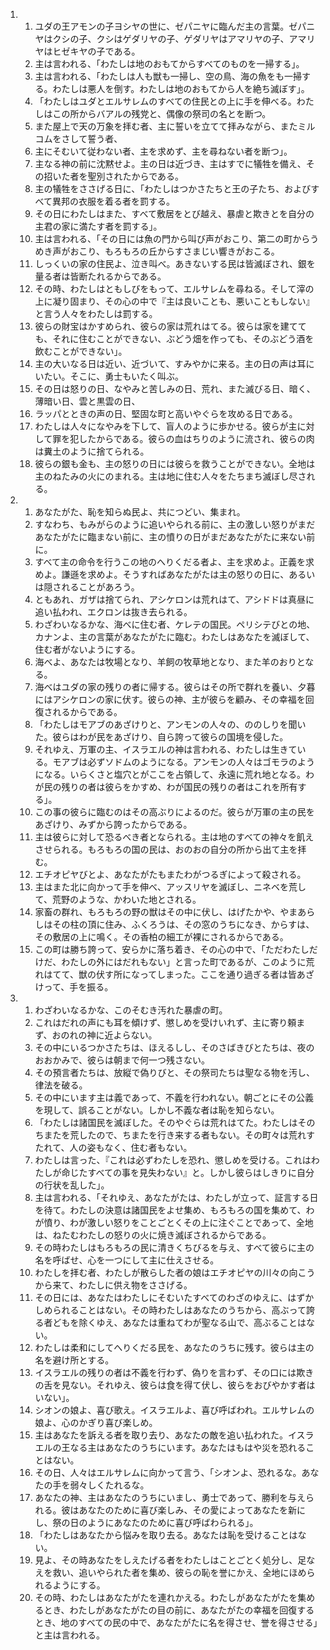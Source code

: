 <ol>
  <li>
    <ol>
      <li>ユダの王アモンの子ヨシヤの世に、ゼパニヤに臨んだ主の言葉。ゼパニヤはクシの子、クシはゲダリヤの子、ゲダリヤはアマリヤの子、アマリヤはヒゼキヤの子である。</li>
      <li>主は言われる、「わたしは地のおもてからすべてのものを一掃する」。</li>
      <li>主は言われる、「わたしは人も獣も一掃し、空の鳥、海の魚をも一掃する。わたしは悪人を倒す。わたしは地のおもてから人を絶ち滅ぼす」。</li>
      <li>「わたしはユダとエルサレムのすべての住民との上に手を伸べる。わたしはこの所からバアルの残党と、偶像の祭司の名とを断つ。</li>
      <li>また屋上で天の万象を拝む者、主に誓いを立てて拝みながら、またミルコムをさして誓う者、</li>
      <li>主にそむいて従わない者、主を求めず、主を尋ねない者を断つ」。</li>
      <li>主なる神の前に沈黙せよ。主の日は近づき、主はすでに犠牲を備え、その招いた者を聖別されたからである。</li>
      <li>主の犠牲をささげる日に、「わたしはつかさたちと王の子たち、およびすべて異邦の衣服を着る者を罰する。</li>
      <li>その日にわたしはまた、すべて敷居をとび越え、暴虐と欺きとを自分の主君の家に満たす者を罰する」。</li>
      <li>主は言われる、「その日には魚の門から叫び声がおこり、第二の町からうめき声がおこり、もろもろの丘からすさまじい響きがおこる。</li>
      <li>しっくいの家の住民よ、泣き叫べ。あきないする民は皆滅ぼされ、銀を量る者は皆断たれるからである。</li>
      <li>その時、わたしはともしびをもって、エルサレムを尋ねる。そして滓の上に凝り固まり、その心の中で『主は良いことも、悪いこともしない』と言う人々をわたしは罰する。</li>
      <li>彼らの財宝はかすめられ、彼らの家は荒れはてる。彼らは家を建てても、それに住むことができない、ぶどう畑を作っても、そのぶどう酒を飲むことができない」。</li>
      <li>主の大いなる日は近い、近づいて、すみやかに来る。主の日の声は耳にいたい。そこに、勇士もいたく叫ぶ。</li>
      <li>その日は怒りの日、なやみと苦しみの日、荒れ、また滅びる日、暗く、薄暗い日、雲と黒雲の日、</li>
      <li>ラッパとときの声の日、堅固な町と高いやぐらを攻める日である。</li>
      <li>わたしは人々になやみを下して、盲人のように歩かせる。彼らが主に対して罪を犯したからである。彼らの血はちりのように流され、彼らの肉は糞土のように捨てられる。</li>
      <li>彼らの銀も金も、主の怒りの日には彼らを救うことができない。全地は主のねたみの火にのまれる。主は地に住む人々をたちまち滅ぼし尽される。</li>
    </ol>
  </li>
  <li>
    <ol>
      <li>あなたがた、恥を知らぬ民よ、共につどい、集まれ。</li>
      <li>すなわち、もみがらのように追いやられる前に、主の激しい怒りがまだあなたがたに臨まない前に、主の憤りの日がまだあなたがたに来ない前に。</li>
      <li>すべて主の命令を行うこの地のへりくだる者よ、主を求めよ。正義を求めよ。謙遜を求めよ。そうすればあなたがたは主の怒りの日に、あるいは隠されることがあろう。</li>
      <li>ともあれ、ガザは捨てられ、アシケロンは荒れはて、アシドドは真昼に追い払われ、エクロンは抜き去られる。</li>
      <li>わざわいなるかな、海べに住む者、ケレテの国民。ペリシテびとの地、カナンよ、主の言葉があなたがたに臨む。わたしはあなたを滅ぼして、住む者がないようにする。</li>
      <li>海べよ、あなたは牧場となり、羊飼の牧草地となり、また羊のおりとなる。</li>
      <li>海べはユダの家の残りの者に帰する。彼らはその所で群れを養い、夕暮にはアシケロンの家に伏す。彼らの神、主が彼らを顧み、その幸福を回復されるからである。</li>
      <li>「わたしはモアブのあざけりと、アンモンの人々の、ののしりを聞いた。彼らはわが民をあざけり、自ら誇って彼らの国境を侵した。</li>
      <li>それゆえ、万軍の主、イスラエルの神は言われる、わたしは生きている。モアブは必ずソドムのようになる。アンモンの人々はゴモラのようになる。いらくさと塩穴とがここを占領して、永遠に荒れ地となる。わが民の残りの者は彼らをかすめ、わが国民の残りの者はこれを所有する」。</li>
      <li>この事の彼らに臨むのはその高ぶりによるのだ。彼らが万軍の主の民をあざけり、みずから誇ったからである。</li>
      <li>主は彼らに対して恐るべき者となられる。主は地のすべての神々を飢えさせられる。もろもろの国の民は、おのおの自分の所から出て主を拝む。</li>
      <li>エチオピヤびとよ、あなたがたもまたわがつるぎによって殺される。</li>
      <li>主はまた北に向かって手を伸べ、アッスリヤを滅ぼし、ニネベを荒して、荒野のような、かわいた地とされる。</li>
      <li>家畜の群れ、もろもろの野の獣はその中に伏し、はげたかや、やまあらしはその柱の頂に住み、ふくろうは、その窓のうちになき、からすは、その敷居の上に鳴く。その香柏の細工が裸にされるからである。</li>
      <li>この町は勝ち誇って、安らかに落ち着き、その心の中で、「ただわたしだけだ、わたしの外にはだれもない」と言った町であるが、このように荒れはてて、獣の伏す所になってしまった。ここを通り過ぎる者は皆あざけって、手を振る。</li>
    </ol>
  </li>
  <li>
    <ol>
      <li>わざわいなるかな、このそむき汚れた暴虐の町。</li>
      <li>これはだれの声にも耳を傾けず、懲しめを受けいれず、主に寄り頼まず、おのれの神に近よらない。</li>
      <li>その中にいるつかさたちは、ほえるしし、そのさばきびとたちは、夜のおおかみで、彼らは朝まで何一つ残さない。</li>
      <li>その預言者たちは、放縦で偽りびと、その祭司たちは聖なる物を汚し、律法を破る。</li>
      <li>その中にいます主は義であって、不義を行われない。朝ごとにその公義を現して、誤ることがない。しかし不義な者は恥を知らない。</li>
      <li>「わたしは諸国民を滅ぼした。そのやぐらは荒れはてた。わたしはそのちまたを荒したので、ちまたを行き来する者もない。その町々は荒れすたれて、人の姿もなく、住む者もない。</li>
      <li>わたしは言った、『これは必ずわたしを恐れ、懲しめを受ける。これはわたしが命じたすべての事を見失わない』と。しかし彼らはしきりに自分の行状を乱した」。</li>
      <li>主は言われる、「それゆえ、あなたがたは、わたしが立って、証言する日を待て。わたしの決意は諸国民をよせ集め、もろもろの国を集めて、わが憤り、わが激しい怒りをことごとくその上に注ぐことであって、全地は、ねたむわたしの怒りの火に焼き滅ぼされるからである。</li>
      <li>その時わたしはもろもろの民に清きくちびるを与え、すべて彼らに主の名を呼ばせ、心を一つにして主に仕えさせる。</li>
      <li>わたしを拝む者、わたしが散らした者の娘はエチオピヤの川々の向こうから来て、わたしに供え物をささげる。</li>
      <li>その日には、あなたはわたしにそむいたすべてのわざのゆえに、はずかしめられることはない。その時わたしはあなたのうちから、高ぶって誇る者どもを除くゆえ、あなたは重ねてわが聖なる山で、高ぶることはない。</li>
      <li>わたしは柔和にしてへりくだる民を、あなたのうちに残す。彼らは主の名を避け所とする。</li>
      <li>イスラエルの残りの者は不義を行わず、偽りを言わず、その口には欺きの舌を見ない。それゆえ、彼らは食を得て伏し、彼らをおびやかす者はいない」。</li>
      <li>シオンの娘よ、喜び歌え。イスラエルよ、喜び呼ばわれ。エルサレムの娘よ、心のかぎり喜び楽しめ。</li>
      <li>主はあなたを訴える者を取り去り、あなたの敵を追い払われた。イスラエルの王なる主はあなたのうちにいます。あなたはもはや災を恐れることはない。</li>
      <li>その日、人々はエルサレムに向かって言う、「シオンよ、恐れるな。あなたの手を弱々しくたれるな。</li>
      <li>あなたの神、主はあなたのうちにいまし、勇士であって、勝利を与えられる。彼はあなたのために喜び楽しみ、その愛によってあなたを新にし、祭の日のようにあなたのために喜び呼ばわられる」。</li>
      <li>「わたしはあなたから悩みを取り去る。あなたは恥を受けることはない。</li>
      <li>見よ、その時あなたをしえたげる者をわたしはことごとく処分し、足なえを救い、追いやられた者を集め、彼らの恥を誉にかえ、全地にほめられるようにする。</li>
      <li>その時、わたしはあなたがたを連れかえる。わたしがあなたがたを集めるとき、わたしがあなたがたの目の前に、あなたがたの幸福を回復するとき、地のすべての民の中で、あなたがたに名を得させ、誉を得させる」と主は言われる。</li>
    </ol>
  </li>
</ol>